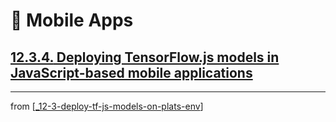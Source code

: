 # 💊 Mobile Apps

## [**12.3.4.** Deploying TensorFlow.js models in JavaScript-based mobile applications]()

---
from [[_12-3-deploy-tf-js-models-on-plats-env]]

[//begin]: # "Autogenerated link references for markdown compatibility"
[_12-3-deploy-tf-js-models-on-plats-env]: _12-3-deploy-tf-js-models-on-plats-env.md "💊 Deploy TF.js Modeon on Plats Env"
[//end]: # "Autogenerated link references"